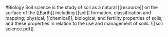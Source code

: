 #Biology 
Soil science is the study of soil as a natural [[resource]] on the surface of the [[Earth]] including [[soil]] formation, classification and mapping; physical, [[chemical]], biological, and fertility properties of soils; and these properties in relation to the use and management of soils. 
![[soil science.pdf]]